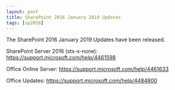 ```yaml
---
layout: post
title: SharePoint 2016 January 2019 Updates
tags: [sp2016]
---
```


The SharePoint 2016 January 2019 Updates have been released.

SharePoint Server 2016 (sts-x-none): <https://support.microsoft.com/help/4461598>

Office Online Server: <https://support.microsoft.com/help/4461633>

Office Updates: <https://support.microsoft.com/help/4484800>